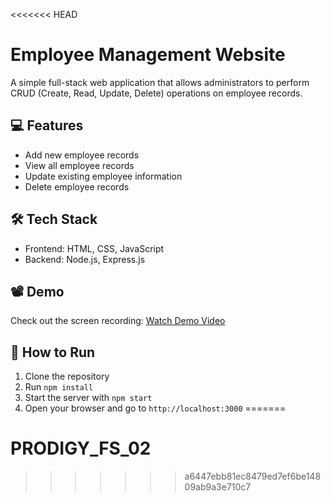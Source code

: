 <<<<<<< HEAD
# Employee Management Website

A simple full-stack web application that allows administrators to perform CRUD (Create, Read, Update, Delete) operations on employee records.

## 💻 Features
- Add new employee records
- View all employee records
- Update existing employee information
- Delete employee records

## 🛠️ Tech Stack
- Frontend: HTML, CSS, JavaScript
- Backend: Node.js, Express.js

## 📽 Demo
Check out the screen recording: [Watch Demo Video](https://github.com/941-Abhi/Prodigy_2/blob/99df69c7ca3bacdbc9ff7ff85b779d68347cea6a/demo.mp4)

## 🚀 How to Run
1. Clone the repository
2. Run `npm install`
3. Start the server with `npm start`
4. Open your browser and go to `http://localhost:3000`
=======
# PRODIGY_FS_02
>>>>>>> a6447ebb81ec8479ed7ef6be14809ab9a3e710c7
